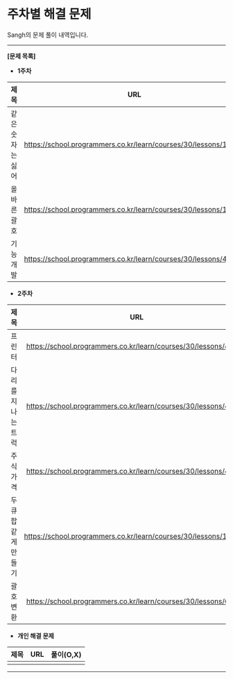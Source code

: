 # 주차별 해결 문제 

Sangh의 문제 풀이 내역입니다.

------

**[문제 목록]**

* **1주차**

|   제목    |               URL                | 풀이(O,X) |
| :-------: | :------------------------------: | :-------: |
| 같은 숫자는 싫어 | https://school.programmers.co.kr/learn/courses/30/lessons/12906 |    O     |
| 올바른 괄호 | https://school.programmers.co.kr/learn/courses/30/lessons/12909 |     O    |
| 기능개발 | https://school.programmers.co.kr/learn/courses/30/lessons/42586 |     O    |

* **2주차**

|   제목    |               URL                | 풀이(O,X) |
| :-------: | :------------------------------: | :-------: |
| 프린터 | https://school.programmers.co.kr/learn/courses/30/lessons/42587 |    O     |
| 다리를 지나는 트럭 | https://school.programmers.co.kr/learn/courses/30/lessons/42583 |     O    |
| 주식가격 | https://school.programmers.co.kr/learn/courses/30/lessons/42584 |          |
| 두 큐 합 같게 만들기 | https://school.programmers.co.kr/learn/courses/30/lessons/118667 |          |
| 괄호 변환 | https://school.programmers.co.kr/learn/courses/30/lessons/60058 |          |

* **개인 해결 문제**

|   제목    |               URL                | 풀이(O,X) |
| :-------: | :------------------------------: | :-------: |
|           |                                  |           |

------
